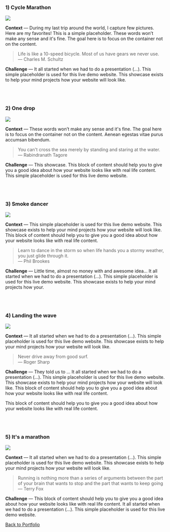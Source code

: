 <br>

### 1) Cycle Marathon

![](https://raw.githubusercontent.com/firepress-org/theme-assets/master/professional-services/martine-nadal/images/portfolio-top-5/top-5-101.jpg)

**Context** — During my last trip around the world, I capture few pictures. Here are my favorites! This is a simple placeholder. These words won’t make any sense and it's fine. The goal here is to focus on the container not on the content.

> Life is like a 10-speed bicycle. Most of us have gears we never use.<br>
— Charles M. Schultz

**Challenge** — It all started when we had to do a presentation (…). This simple placeholder is used for this live demo website. This showcase exists to help your mind projects how your website will look like.

<br><br>

### 2) One drop

![](https://raw.githubusercontent.com/firepress-org/theme-assets/master/professional-services/martine-nadal/images/portfolio-top-5/top-5-102.jpg)

**Context** — These words won’t make any sense and it's fine. The goal here is to focus on the container not on the content. Aenean egestas vitae purus accumsan bibendum.

> You can't cross the sea merely by standing and staring at the water.<br>
— Rabindranath Tagore 

**Challenge** — This showcase. This block of content should help you to give you a good idea about how your website looks like with real life content. This simple placeholder is used for this live demo website.

<br><br>

### 3) Smoke dancer

![](https://raw.githubusercontent.com/firepress-org/theme-assets/master/professional-services/martine-nadal/images/portfolio-top-5/top-5-103.jpg)

**Context** — This simple placeholder is used for this live demo website. This showcase exists to help your mind projects how your website will look like. This block of content should help you to give you a good idea about how your website looks like with real life content.

> Learn to dance in the storm so when life hands you a stormy weather, you just glide through it.<br>
— Phil Brookes

**Challenge** — Little time, almost no money with and awesome idea... It all started when we had to do a presentation (…). This simple placeholder is used for this live demo website. This showcase exists to help your mind projects how your.

<br><br>

### 4) Landing the wave

![](https://raw.githubusercontent.com/firepress-org/theme-assets/master/professional-services/martine-nadal/images/portfolio-top-5/top-5-104.jpg)

**Context** —  It all started when we had to do a presentation (…). This simple placeholder is used for this live demo website. This showcase exists to help your mind projects how your website will look like.

> Never drive away from good surf.<br>
— Roger Sharp

**Challenge** — They told us to ... It all started when we had to do a presentation (…). This simple placeholder is used for this live demo website. This showcase exists to help your mind projects how your website will look like. This block of content should help you to give you a good idea about how your website looks like with real life content.

This block of content should help you to give you a good idea about how your website looks like with real life content.

<br><br>

### 5) It's a marathon

![](https://raw.githubusercontent.com/firepress-org/theme-assets/master/professional-services/martine-nadal/images/portfolio-top-5/top-5-105.jpg)

**Context** —  It all started when we had to do a presentation (…). This simple placeholder is used for this live demo website. This showcase exists to help your mind projects how your website will look like. 

> Running is nothing more than a series of arguments between the part of your brain that wants to stop and the part that wants to keep going<br>
— Terry Fox

**Challenge** —  This block of content should help you to give you a good idea about how your website looks like with real life content. It all started when we had to do a presentation (…). This simple placeholder is used for this live demo website.

<a href="/news/portfolio/" class="button button-block button-primary button-rounded">Back to Portfolio</a>